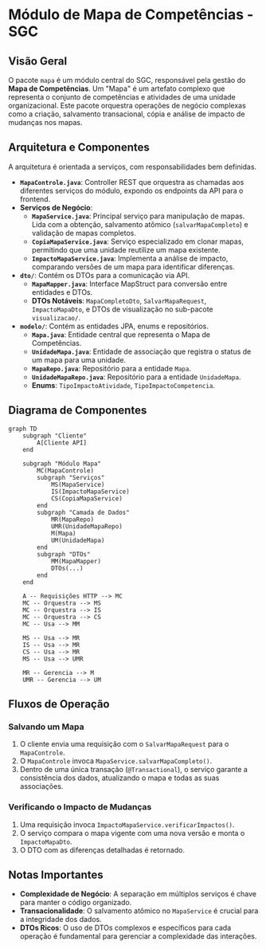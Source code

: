 # Módulo de Mapa de Competências - SGC

## Visão Geral
O pacote `mapa` é um módulo central do SGC, responsável pela gestão do **Mapa de Competências**. Um "Mapa" é um artefato complexo que representa o conjunto de competências e atividades de uma unidade organizacional. Este pacote orquestra operações de negócio complexas como a criação, salvamento transacional, cópia e análise de impacto de mudanças nos mapas.

## Arquitetura e Componentes
A arquitetura é orientada a serviços, com responsabilidades bem definidas.

- **`MapaControle.java`**: Controller REST que orquestra as chamadas aos diferentes serviços do módulo, expondo os endpoints da API para o frontend.
- **Serviços de Negócio**:
  - **`MapaService.java`**: Principal serviço para manipulação de mapas. Lida com a obtenção, salvamento atômico (`salvarMapaCompleto`) e validação de mapas completos.
  - **`CopiaMapaService.java`**: Serviço especializado em clonar mapas, permitindo que uma unidade reutilize um mapa existente.
  - **`ImpactoMapaService.java`**: Implementa a análise de impacto, comparando versões de um mapa para identificar diferenças.
- **`dto/`**: Contém os DTOs para a comunicação via API.
  - **`MapaMapper.java`**: Interface MapStruct para conversão entre entidades e DTOs.
  - **DTOs Notáveis**: `MapaCompletoDto`, `SalvarMapaRequest`, `ImpactoMapaDto`, e DTOs de visualização no sub-pacote `visualizacao/`.
- **`modelo/`**: Contém as entidades JPA, enums e repositórios.
  - **`Mapa.java`**: Entidade central que representa o Mapa de Competências.
  - **`UnidadeMapa.java`**: Entidade de associação que registra o status de um mapa para uma unidade.
  - **`MapaRepo.java`**: Repositório para a entidade `Mapa`.
  - **`UnidadeMapaRepo.java`**: Repositório para a entidade `UnidadeMapa`.
  - **Enums**: `TipoImpactoAtividade`, `TipoImpactoCompetencia`.

## Diagrama de Componentes
```mermaid
graph TD
    subgraph "Cliente"
        A[Cliente API]
    end

    subgraph "Módulo Mapa"
        MC(MapaControle)
        subgraph "Serviços"
            MS(MapaService)
            IS(ImpactoMapaService)
            CS(CopiaMapaService)
        end
        subgraph "Camada de Dados"
            MR(MapaRepo)
            UMR(UnidadeMapaRepo)
            M(Mapa)
            UM(UnidadeMapa)
        end
        subgraph "DTOs"
            MM(MapaMapper)
            DTOs(...)
        end
    end

    A -- Requisições HTTP --> MC
    MC -- Orquestra --> MS
    MC -- Orquestra --> IS
    MC -- Orquestra --> CS
    MC -- Usa --> MM

    MS -- Usa --> MR
    IS -- Usa --> MR
    CS -- Usa --> MR
    MS -- Usa --> UMR

    MR -- Gerencia --> M
    UMR -- Gerencia --> UM
```

## Fluxos de Operação

### Salvando um Mapa
1.  O cliente envia uma requisição com o `SalvarMapaRequest` para o `MapaControle`.
2.  O `MapaControle` invoca `MapaService.salvarMapaCompleto()`.
3.  Dentro de uma única transação (`@Transactional`), o serviço garante a consistência dos dados, atualizando o mapa e todas as suas associações.

### Verificando o Impacto de Mudanças
1.  Uma requisição invoca `ImpactoMapaService.verificarImpactos()`.
2.  O serviço compara o mapa vigente com uma nova versão e monta o `ImpactoMapaDto`.
3.  O DTO com as diferenças detalhadas é retornado.

## Notas Importantes
- **Complexidade de Negócio**: A separação em múltiplos serviços é chave para manter o código organizado.
- **Transacionalidade**: O salvamento atômico no `MapaService` é crucial para a integridade dos dados.
- **DTOs Ricos**: O uso de DTOs complexos e específicos para cada operação é fundamental para gerenciar a complexidade das interações.